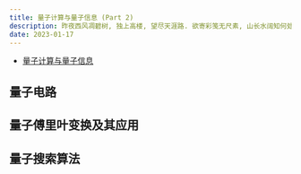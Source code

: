 ```yaml
---
title: 量子计算与量子信息 (Part 2)
description: 昨夜西风凋碧树, 独上高楼, 望尽天涯路. 欲寄彩笺无尺素, 山长水阔知何处!
date: 2023-01-17
---
```


- [量子计算与量子信息](https://book.douban.com/subject/35777059/)

## 量子电路

## 量子傅里叶变换及其应用

## 量子搜索算法

